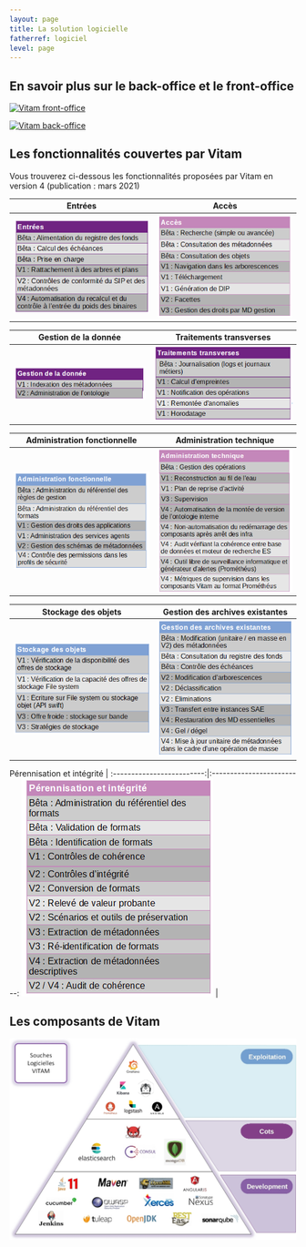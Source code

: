```yaml
---
layout: page
title: La solution logicielle
fatherref: logiciel
level: page
---
```


## En savoir plus sur le back-office et le front-office

[![Vitam front-office](https://www.programmevitam.fr/public/images/Vitam_front.png)](https://www.programmevitam.fr/pages/logiciel/logiciel_frontoffice/)

[![Vitam back-office](https://www.programmevitam.fr/public/images/Vitam_back.png)](https://www.programmevitam.fr/pages/logiciel/logiciel_backoffice/)

<a name="fonctionnalites"></a>
## Les fonctionnalités couvertes par Vitam

Vous trouverez ci-dessous les fonctionnalités proposées par Vitam en version 4 (publication : mars 2021)

Entrées           |  Accès
:-------------------------:|:-------------------------:
![Vitam fonctionnalités d'entrée](/public/images/V4_entrees.png) |  ![Vitam fonctionnalités d'accès](/public/images/V4_acces.png)

Gestion de la donnée        |  Traitements transverses
:-------------------------:|:-------------------------:
![Vitam fonctionnalités de gestion de la donnée](/public/images/V4_gestion_donnee.png) | ![Vitam fonctionnalités de traitements transverses](/public/images/V4_traitements_transverses.png)

Administration fonctionnelle           |  Administration technique
:-------------------------:|:-------------------------:
![Vitam fonctionnalités d'administration fonctionnelle](/public/images/V4_admi_fonct.png) | ![Vitam fonctionnalités d'administration technique](/public/images/V4_admi_tech.png)

Stockage des objets       |  Gestion des archives existantes
:-------------------------:|:-------------------------:
![Vitam fonctionnalités de stockage des objets](/public/images/V4_stockage.png) |  ![Vitam fonctionnalités de gestion des archives existantes](/public/images/V4_gestion_archives_existantes.png)

Pérennisation et intégrité    |
:-------------------------:|:-------------------------:
![Vitam fonctionnalités de pérennisation et intégrité](/public/images/V4_perennisation.png) |
 


## Les composants de Vitam
![Les composants de Vitam](/public/images/souches_logicielles.jpg)